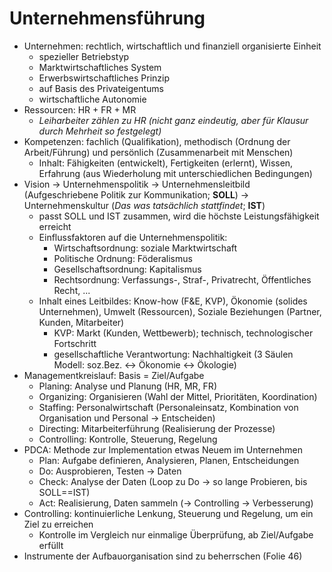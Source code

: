 # Unternehmensführung

- Unternehmen: rechtlich, wirtschaftlich und finanziell organisierte Einheit
  - spezieller Betriebstyp
  - Marktwirtschaftliches System
  - Erwerbswirtschaftliches Prinzip
  - auf Basis des Privateigentums
  - wirtschaftliche Autonomie
- Ressourcen: HR + FR + MR
  - *Leiharbeiter zählen zu HR (nicht ganz eindeutig, aber für Klausur durch Mehrheit so festgelegt)*
- Kompetenzen: fachlich (Qualifikation), methodisch (Ordnung der Arbeit/Führung) und persönlich (Zusammenarbeit mit Menschen)
  - Inhalt: Fähigkeiten (entwickelt), Fertigkeiten (erlernt), Wissen, Erfahrung (aus Wiederholung mit unterschiedlichen Bedingungen)
- Vision $\rightarrow$ Unternehmenspolitik $\rightarrow$ Unternehmensleitbild (Aufgeschriebene Politik zur Kommunikation; **SOLL**) $\rightarrow$ Unternehmenskultur (*Das was tatsächlich stattfindet*; **IST**)
  - passt SOLL und IST zusammen, wird die höchste Leistungsfähigkeit erreicht
  - Einflussfaktoren auf die Unternehmenspolitik:
    - Wirtschaftsordnung: soziale Marktwirtschaft
    - Politische Ordnung: Föderalismus
    - Gesellschaftsordnung: Kapitalismus
    - Rechtsordnung: Verfassungs-, Straf-, Privatrecht, Öffentliches Recht, ...
  - Inhalt eines Leitbildes: Know-how (F&E, KVP), Ökonomie (solides Unternehmen), Umwelt (Ressourcen), Soziale Beziehungen (Partner, Kunden, Mitarbeiter)
    - KVP: Markt (Kunden, Wettbewerb); technisch, technologischer Fortschritt
    - gesellschaftliche Verantwortung: Nachhaltigkeit (3 Säulen Modell: soz.Bez. $\leftrightarrow$ Ökonomie $\leftrightarrow$ Ökologie)
- Managementkreislauf: Basis = Ziel/Aufgabe
  - Planing: Analyse und Planung (HR, MR, FR)
  - Organizing: Organisieren (Wahl der Mittel, Prioritäten, Koordination)
  - Staffing: Personalwirtschaft (Personaleinsatz, Kombination von Organisation und Personal $\rightarrow$ Entscheiden)
  - Directing: Mitarbeiterführung (Realisierung der Prozesse)
  - Controlling: Kontrolle, Steuerung, Regelung
- PDCA: Methode zur Implementation etwas Neuem im Unternehmen
  - Plan: Aufgabe definieren, Analysieren, Planen, Entscheidungen
  - Do: Ausprobieren, Testen $\rightarrow$ Daten
  - Check: Analyse der Daten (Loop zu Do $\rightarrow$ so lange Probieren, bis SOLL==IST)
  - Act: Realisierung, Daten sammeln ($\rightarrow$ Controlling $\rightarrow$ Verbesserung)
- Controlling: kontinuierliche Lenkung, Steuerung und Regelung, um ein Ziel zu erreichen
  - Kontrolle im Vergleich nur einmalige Überprüfung, ab Ziel/Aufgabe erfüllt
- Instrumente der Aufbauorganisation sind zu beherrschen (Folie 46)
